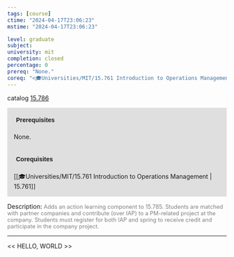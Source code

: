 ```yaml
---
tags: [course]
ctime: "2024-04-17T23:06:23"
mstime: "2024-04-17T23:06:23"

level: graduate
subject: 
university: mit
completion: closed
percentage: 0
prereq: "None."
coreq: "<🎓Universities/MIT/15.761 Introduction to Operations Management>"
---
```


catalog [15.786](http://student.mit.edu/catalog/m15c.html#15.786)

<span style="display: block; padding: 15px; background-color: rgb(100, 100, 100, 0.2);"><font id="m_prereq1285_0" style="display: block; font-family: Arial, sans-serif; font-weight: bold; padding: 5px">Prerequisites</font><br><span id="prereq1285_0">None.</span></span>
<span style="display: block; padding: 15px; background-color: rgb(100, 100, 100, 0.2);"><font id="m_coreq1285_0" style="display: block; font-family: Arial, sans-serif; font-weight: bold; padding: 5px">Corequisites</font><br><span id="coreq1285_0">[[🎓Universities/MIT/15.761 Introduction to Operations Management | 15.761]]</span></span>

<font style="">Description:</font>
<font style="color: grey; font-size: 0.8rem;">Adds an action learning component to 15.785. Students are matched with partner companies and contribute (over IAP) to a PM-related project at the company. Students must register for both IAP and spring to receive credit and participate in the company project.</font>



---

<< HELLO, WORLD >>
